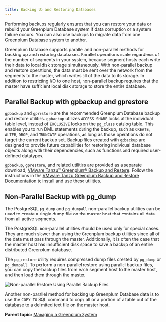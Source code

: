 ```yaml
---
title: Backing Up and Restoring Databases 
---
```


Performing backups regularly ensures that you can restore your data or rebuild your Greenplum Database system if data corruption or a system failure occurs. You can also use backups to migrate data from one Greenplum Database system to another. 

Greenplum Database supports parallel and non-parallel methods for backing up and restoring databases. Parallel operations scale regardless of the number of segments in your system, because segment hosts each write their data to local disk storage simultaneously. With non-parallel backup and restore operations, the data must be sent over the network from the segments to the master, which writes all of the data to its storage. In addition to restricting I/O to one host, non-parallel backup requires that the master have sufficient local disk storage to store the entire database.

## <a id="parback"></a>Parallel Backup with gpbackup and gprestore 

`gpbackup` and `gprestore` are the recommended Greenplum Database backup and restore utilities. `gpbackup` utilizes `ACCESS SHARE` locks at the individual table level, instead of `EXCLUSIVE` locks on the `pg_class` catalog table. This enables you to run DML statements during the backup, such as `CREATE`, `ALTER`, `DROP`, and `TRUNCATE` operations, as long as those operations do not target the current backup set. Backup files created with `gpbackup` are designed to provide future capabilities for restoring individual database objects along with their dependencies, such as functions and required user-defined datatypes.

`gpbackup`, `gprestore`, and related utilities are provided as a separate download, [VMware Tanzu™ Greenplum® Backup and Restore](https://network.pivotal.io/products/pivotal-gpdb-backup-restore). Follow the instructions in the [VMware Tanzu Greenplum Backup and Restore Documentation](https://docs.vmware.com/en/VMware-Tanzu-Greenplum-Backup-and-Restore/index.html) to install and use these utilities.

## <a id="nparback"></a>Non-Parallel Backup with pg\_dump 

The PostgreSQL `pg_dump` and `pg_dumpall` non-parallel backup utilities can be used to create a single dump file on the master host that contains all data from all active segments.

The PostgreSQL non-parallel utilities should be used only for special cases. They are much slower than using the Greenplum backup utilities since all of the data must pass through the master. Additionally, it is often the case that the master host has insufficient disk space to save a backup of an entire distributed Greenplum database.

The `pg_restore` utility requires compressed dump files created by `pg_dump` or `pg_dumpall`. To perform a non-parallel restore using parallel backup files, you can copy the backup files from each segment host to the master host, and then load them through the master.

![Non-parallel Restore Using Parallel Backup Files](../graphics/nonpar_restore.jpg "Non-parallel Restore Using Parallel Backup Files")

Another non-parallel method for backing up Greenplum Database data is to use the `COPY TO` SQL command to copy all or a portion of a table out of the database to a delimited text file on the master host.

**Parent topic:** [Managing a Greenplum System](../managing/partII.html)

